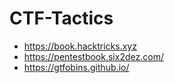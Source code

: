 # CTF-Tactics

* https://book.hacktricks.xyz
* https://pentestbook.six2dez.com/
* https://gtfobins.github.io/
